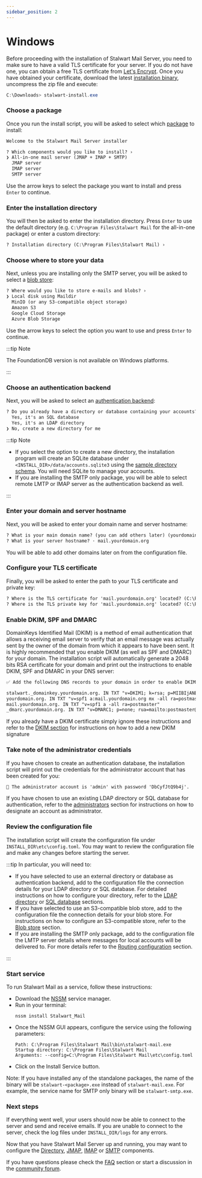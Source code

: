 ```yaml
---
sidebar_position: 2
---
```


# Windows

Before proceeding with the installation of Stalwart Mail Server, you need to make sure to have a valid TLS certificate for your server. 
If you do not have one, you can obtain a free TLS certificate from [Let's Encrypt](https://letsencrypt.org/).
Once you have obtained your certificate, download the latest [installation binary](https://github.com/stalwartlabs/mail-server/releases/latest/download/stalwart-install-x86_64-pc-windows-msvc.zip), uncompress the zip file and execute:

```powershell
C:\Downloads> stalwart-install.exe
```

### Choose a package

Once you run the install script, you will be asked to select which [package](/docs/get-started#choosing-a-package) to install:

```txt
Welcome to the Stalwart Mail Server installer

? Which components would you like to install? ›
❯ All-in-one mail server (JMAP + IMAP + SMTP)
  JMAP server
  IMAP server
  SMTP server
```

Use the arrow keys to select the package you want to install and press `Enter` to continue.

### Enter the installation directory

You will then be asked to enter the installation directory. Press `Enter` to use the default directory (e.g. `C:\Program Files\Stalwart Mail` for the all-in-one package) or enter a custom directory:

```txt
? Installation directory (C:\Program Files\Stalwart Mail) › 
```

### Choose where to store your data

Next, unless you are installing only the SMTP server, you will be asked to select a [blob store](/docs/get-started#supported-blob-stores):

```txt
? Where would you like to store e-mails and blobs? ›
❯ Local disk using Maildir
  MinIO (or any S3-compatible object storage)
  Amazon S3
  Google Cloud Storage
  Azure Blob Storage
```

Use the arrow keys to select the option you want to use and press `Enter` to continue.

:::tip Note

The FoundationDB version is not available on Windows platforms.

:::

### Choose an authentication backend

Next, you will be asked to select an [authentication backend](/docs/get-started#supported-authentication-backends):

```txt
? Do you already have a directory or database containing your accounts? ›
  Yes, it's an SQL database
  Yes, it's an LDAP directory
❯ No, create a new directory for me
```

:::tip Note

- If you select the option to create a new directory, the installation program will create an SQLite database under `<INSTALL_DIR>/data/accounts.sqlite3` using the [sample directory schema](/docs/directory/types/sql#sample-directory-schema). You will need SQLite to manage your accounts.
- If you are installing the SMTP only package, you will be able to select remote LMTP or IMAP server as the authentication backend as well.

:::

### Enter your domain and server hostname

Next, you will be asked to enter your domain name and server hostname:

```txt
? What is your main domain name? (you can add others later) (yourdomain.org) ›
? What is your server hostname? · mail.yourdomain.org
```

You will be able to add other domains later on from the configuration file.

### Configure your TLS certificate

Finally, you will be asked to enter the path to your TLS certificate and private key:

```txt
? Where is the TLS certificate for 'mail.yourdomain.org' located? (C:\Program Files\Letsencrypt\live\mail.yourdomain.org\fullchain.pem) ›
? Where is the TLS private key for 'mail.yourdomain.org' located? (C:\Program Files\Letsencrypt\live\mail.yourdomain.org\privkey.pem) ›
```

### Enable DKIM, SPF and DMARC

DomainKeys Identified Mail (DKIM) is a method of email authentication that allows a receiving email server to verify that an email message was actually sent by the owner of the domain from which it appears to have been sent. It is highly recommended that you enable DKIM (as well as SPF and DMARC) for your domain. The installation script will automatically generate a 2048 bits RSA certificate for your domain and print out the instructions to enable DKIM, SPF and DMARC in your DNS server:

```txt
✅ Add the following DNS records to your domain in order to enable DKIM, SPF and DMARC:

stalwart._domainkey.yourdomain.org. IN TXT "v=DKIM1; k=rsa; p=MIIBIjANBgkqhkiG9w0BAQEFAAOCAQ8AMIIBCgKCAQEA0esfx6olNOH0d+AO8lcOST2H/sbJ04OCDOAq0oFmGXISj8HB8DUWzqUIIfWV7GzXZq/y/4dQHcxRXN3lNGSCSG8r7H+S57nqFEjvpFeGhYdqFaXXuD6StUgHgR/Oh1P6nO4NmCvO2jgQaRvZALw7PTkf4X9wnLR+Q9I1L8fu5BuclpuoE8cBJzT+oWwvHWDbIBn4DRVNCi1sa1YWhevKgw6OCsmGIUDbAKApX4fA3O80WjF0jF0CpijAI6jibmO5Ajs6zJDlzaumnprfyz4XHIqVTBL3P2z5xA7skQjK1L8vB2ZGYWrXHiwpR5ZQ5nM8AWM5lyp2zwVxhpxFRokxkQIDAQAB"
yourdomain.org. IN TXT "v=spf1 a:mail.yourdomain.org mx -all ra=postmaster"
mail.yourdomain.org. IN TXT "v=spf1 a -all ra=postmaster"
_dmarc.yourdomain.org. IN TXT "v=DMARC1; p=none; rua=mailto:postmaster@yourdomain.org; ruf=mailto:postmaster@yourdomain.org"
```

If you already have a DKIM certificate simply ignore these instructions and refer to the [DKIM section](/docs/smtp/authentication/dkim/overview) for instructions on how to add a new DKIM signature

### Take note of the administrator credentials

If you have chosen to create an authentication database, the installation script will print out the credentials for the administrator account that has been created for you:

```txt
🔑 The administrator account is 'admin' with password 'DbCyfJtQ9b4j'.
```

If you have chosen to use an existing LDAP directory or SQL database for authentication, refer to the [administrators](/docs/directory/users#administrators) section for instructions on how to designate an account as administrator.

### Review the configuration file

The installation script will create the configuration file under `INSTALL_DIR\etc\config.toml`. You may want to review the configuration file and make any changes before starting the server.

:::tip In particular, you will need to:

- If you have selected to use an external directory or database as authentication backend, add to the configuration file the connection details for your LDAP directory or SQL database. For detailed instructions on how to configure your directory, refer to the [LDAP directory](/docs/directory/types/ldap) or [SQL database](/docs/directory/types/sql) sections.
- If you have selected to use an S3-compatible blob store, add to the configuration file the connection details for your blob store. For instructions on how to configure an S3-compatible store, refer to the [Blob store](/docs/storage/blob/s3) section.
- If you are installing the SMTP only package, add to the configuration file the LMTP server details where messages for local accounts will be delivered to. For more details refer to the [Routing configuration](/docs/smtp/outbound/routing) section.

:::

### Start service

To run Stalwart Mail as a service, follow these instructions:

- Download the [NSSM](http://nssm.cc/download) service manager.
- Run in your terminal:
  ```
  nssm install Stalwart_Mail
  ```
- Once the NSSM GUI appears, configure the service using the following parameters:
  ```
  Path: C:\Program Files\Stalwart Mail\bin\stalwart-mail.exe
  Startup directory: C:\Program Files\Stalwart Mail
  Arguments: --config=C:\Program Files\Stalwart Mail\etc\config.toml
  ```
- Click on the Install Service button.

Note: If you have installed any of the standalone packages, the name of the binary will be `stalwart-<package>.exe` instead of `stalwart-mail.exe`. For example, the service name for SMTP only binary will be `stalwart-smtp.exe`.

### Next steps

If everything went well, your users should now be able to connect to the server and send and receive emails. If you are unable to connect to the server, check the log files under `INSTALL_DIR/logs` for any errors.

Now that you have Stalwart Mail Server up and running, you may want to configure the [Directory](/docs/directory/overview), [JMAP](/docs/jmap/overview), [IMAP](/docs/imap/overview) or [SMTP](/docs/smtp/overview) components.

If you have questions please check the [FAQ](/docs/faq) section or start a discussion in the [community forum](https://github.com/stalwartlabs/mail-server/discussions).
